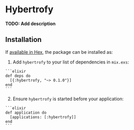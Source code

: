 # Hybertrofy

**TODO: Add description**

## Installation

If [available in Hex](https://hex.pm/docs/publish), the package can be installed as:

  1. Add `hybertrofy` to your list of dependencies in `mix.exs`:

    ```elixir
    def deps do
      [{:hybertrofy, "~> 0.1.0"}]
    end
    ```

  2. Ensure `hybertrofy` is started before your application:

    ```elixir
    def application do
      [applications: [:hybertrofy]]
    end
    ```

